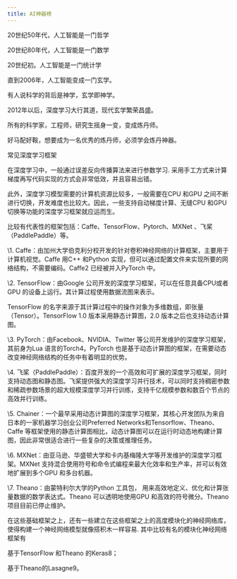 ```yaml
---
title: AI神器榜
---
```


20世纪50年代，人工智能是一门哲学

20世纪80年代，人工智能是一门数学

20世纪初。人工智能是一门统计学

直到2006年，人工智能变成一门玄学。

有人说科学的背后是神学，玄学即神学。

2012年以后，深度学习大行其道，现代玄学繁荣昌盛。

所有的科学家，工程师，研究生摇身一变，变成炼丹师。

好马配好鞍，想要成为一名优秀的炼丹师，必须学会炼丹神器。







常见深度学习框架

在深度学习中，一般通过误差反向传播算法来进行参数学习. 采用手工方式来计算梯度再写代码实现的方式会非常低效，并且容易出错。

此外，深度学习模型需要的计算机资源比较多，一般需要在CPU 和GPU 之间不断进行切换，开发难度也比较大。因此，一些支持自动梯度计算、无缝CPU 和GPU 切换等功能的深度学习框架就应运而生。

比较有代表性的框架包括：Caffe、TensorFlow、Pytorch、MXNet 、飞桨（PaddlePaddle）等。

\1. Caffe：由加州大学伯克利分校开发的针对卷积神经网络的计算框架，主要用于计算机视觉。Caffe 用C++ 和Python 实现，但可以通过配置文件来实现所要的网络结构，不需要编码。Caffe2 已经被并入PyTorch 中。

\2. TensorFlow：由Google 公司开发的深度学习框架，可以在任意具备CPU或者GPU 的设备上运行。其计算过程使用数据流图来表示。

TensorFlow 的名字来源于其计算过程中的操作对象为多维数组，即张量（Tensor）。TensorFlow 1.0 版本采用静态计算图，2.0 版本之后也支持动态计算图。

\3. PyTorch：由Facebook、NVIDIA、Twitter 等公司开发维护的深度学习框架，其前身为Lua 语言的Torch4。PyTorch 也是基于动态计算图的框架，在需要动态改变神经网络结构的任务中有着明显的优势。

\4. 飞桨（PaddlePaddle）：百度开发的一个高效和可扩展的深度学习框架，同时支持动态图和静态图。飞桨提供强大的深度学习并行技术，可以同时支持稠密参数和稀疏参数场景的超大规模深度学习并行训练，支持千亿规模参数和数百个节点的高效并行训练。

\5. Chainer：一个最早采用动态计算图的深度学习框架，其核心开发团队为来自日本的一家机器学习创业公司Preferred Networks和Tensorflow、Theano、Caffe 等框架使用的静态计算图相比，动态计算图可以在运行时动态地构建计算图，因此非常很适合进行一些复杂的决策或推理任务。

\6. MXNet：由亚马逊、华盛顿大学和卡内基梅隆大学等开发维护的深度学习框架。MXNet 支持混合使用符号和命令式编程来最大化效率和生产率，并可以有效地扩展到多个GPU 和多台机器。

\7. Theano：由蒙特利尔大学的Python 工具包， 用来高效地定义、优化和计算张量数据的数学表达式。Theano 可以透明地使用GPU 和高效的符号微分。Theano 项目目前已停止维护。

在这些基础框架之上，还有一些建立在这些框架之上的高度模块化的神经网络库，使得构建一个神经网络模型就像搭积木一样容易. 其中比较有名的模块化神经网络框架有

基于TensorFlow 和Theano 的Keras8；

基于Theano的Lasagne9。





